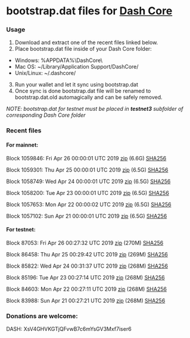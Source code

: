 # bootstrap.dat files for [Dash Core](https://www.dash.org)

### Usage

1. Download and extract one of the recent files linked below.
2. Place bootstrap.dat file inside of your Dash Core folder:
 - Windows: %APPDATA%\DashCore\
 - Mac OS: ~/Library/Application Support/DashCore/
 - Unix/Linux: ~/.dashcore/
3. Run your wallet and let it sync using bootstrap.dat
4. Once sync is done bootstrap.dat file will be renamed to bootstrap.dat.old automagically and can be safely removed.

_NOTE: bootstrap.dat for testnet must be placed in **testnet3** subfolder of corresponding Dash Core folder_

### Recent files

#### For mainnet:

Block 1059846: Fri Apr 26 00:00:01 UTC 2019 [zip](https://dash-bootstrap.ams3.digitaloceanspaces.com/mainnet/2019-04-26/bootstrap.dat.zip) (6.6G) [SHA256](https://dash-bootstrap.ams3.digitaloceanspaces.com/mainnet/2019-04-26/sha256.txt)

Block 1059301: Thu Apr 25 00:00:01 UTC 2019 [zip](https://dash-bootstrap.ams3.digitaloceanspaces.com/mainnet/2019-04-25/bootstrap.dat.zip) (6.5G) [SHA256](https://dash-bootstrap.ams3.digitaloceanspaces.com/mainnet/2019-04-25/sha256.txt)

Block 1058749: Wed Apr 24 00:00:01 UTC 2019 [zip](https://dash-bootstrap.ams3.digitaloceanspaces.com/mainnet/2019-04-24/bootstrap.dat.zip) (6.5G) [SHA256](https://dash-bootstrap.ams3.digitaloceanspaces.com/mainnet/2019-04-24/sha256.txt)

Block 1058200: Tue Apr 23 00:00:01 UTC 2019 [zip](https://dash-bootstrap.ams3.digitaloceanspaces.com/mainnet/2019-04-23/bootstrap.dat.zip) (6.5G) [SHA256](https://dash-bootstrap.ams3.digitaloceanspaces.com/mainnet/2019-04-23/sha256.txt)

Block 1057653: Mon Apr 22 00:00:02 UTC 2019 [zip](https://dash-bootstrap.ams3.digitaloceanspaces.com/mainnet/2019-04-22/bootstrap.dat.zip) (6.5G) [SHA256](https://dash-bootstrap.ams3.digitaloceanspaces.com/mainnet/2019-04-22/sha256.txt)

Block 1057102: Sun Apr 21 00:00:01 UTC 2019 [zip](https://dash-bootstrap.ams3.digitaloceanspaces.com/mainnet/2019-04-21/bootstrap.dat.zip) (6.5G) [SHA256](https://dash-bootstrap.ams3.digitaloceanspaces.com/mainnet/2019-04-21/sha256.txt)


#### For testnet:

Block 87053: Fri Apr 26 00:27:32 UTC 2019 [zip](https://dash-bootstrap.ams3.digitaloceanspaces.com/testnet/2019-04-26/bootstrap.dat.zip) (270M) [SHA256](https://dash-bootstrap.ams3.digitaloceanspaces.com/testnet/2019-04-26/sha256.txt)

Block 86458: Thu Apr 25 00:29:42 UTC 2019 [zip](https://dash-bootstrap.ams3.digitaloceanspaces.com/testnet/2019-04-25/bootstrap.dat.zip) (269M) [SHA256](https://dash-bootstrap.ams3.digitaloceanspaces.com/testnet/2019-04-25/sha256.txt)

Block 85822: Wed Apr 24 00:31:37 UTC 2019 [zip](https://dash-bootstrap.ams3.digitaloceanspaces.com/testnet/2019-04-24/bootstrap.dat.zip) (268M) [SHA256](https://dash-bootstrap.ams3.digitaloceanspaces.com/testnet/2019-04-24/sha256.txt)

Block 85196: Tue Apr 23 00:27:14 UTC 2019 [zip](https://dash-bootstrap.ams3.digitaloceanspaces.com/testnet/2019-04-23/bootstrap.dat.zip) (268M) [SHA256](https://dash-bootstrap.ams3.digitaloceanspaces.com/testnet/2019-04-23/sha256.txt)

Block 84603: Mon Apr 22 00:27:11 UTC 2019 [zip](https://dash-bootstrap.ams3.digitaloceanspaces.com/testnet/2019-04-22/bootstrap.dat.zip) (268M) [SHA256](https://dash-bootstrap.ams3.digitaloceanspaces.com/testnet/2019-04-22/sha256.txt)

Block 83988: Sun Apr 21 00:27:21 UTC 2019 [zip](https://dash-bootstrap.ams3.digitaloceanspaces.com/testnet/2019-04-21/bootstrap.dat.zip) (268M) [SHA256](https://dash-bootstrap.ams3.digitaloceanspaces.com/testnet/2019-04-21/sha256.txt)


### Donations are welcome:

DASH: XsV4GHVKGTjQFvwB7c6mYsGV3Mxf7iser6
